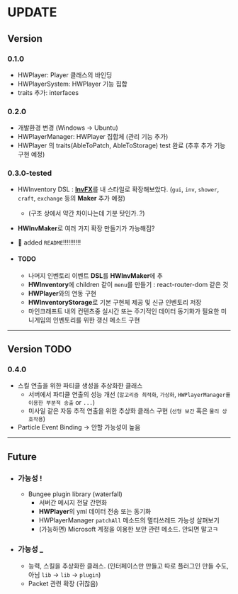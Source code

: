 # UPDATE

## Version

### 0.1.0

- HWPlayer: Player 클래스의 바인딩
- HWPlayerSystem: HWPlayer 기능 집합
- traits 추가: interfaces

### 0.2.0

- 개발환경 변경 (Windows -> Ubuntu)
- HWPlayerManager: HWPlayer 집합체 (관리 기능 추가)
- HWPlayer 의 traits(AbleToPatch, AbleToStorage) test 완료 (추후 추가 기능 구현 예정)

### 0.3.0-tested

- HWInventory DSL : [**InvFX**]를 내 스타일로 확장해보았다. (`gui`, `inv`, `shower`, `craft`, `exchange` 등의 **Maker** 추가 예정)
  - (구조 상에서 약간 차이나는데 기분 탓인가..?)
- **HWInvMaker**로 여러 가지 확장 만들기가 가능해짐?
- :closed_book: added `README`!!!!!!!!!!

- #### TODO
  - 나머지 인벤토리 이벤트 **DSL**를 **HWInvMaker**에 추
  - **HWInventory**에 children 같이 `menu`를 만들기 : react-router-dom 같은 것
  - **HWPlayer**와의 연동 구현
  - **HWInventoryStorage**로 기본 구현체 제공 및 신규 인벤토리 저장
  - 마인크래프트 내의 컨텐츠중 실시간 또는 주기적인 데이터 동기화가 필요한 미니게임의 인벤토리를 위한 갱신 메소드 구현

---

## Version TODO

### 0.4.0

- 스킬 연출을 위한 파티클 생성을 추상화한 클래스
  - 서버에서 파티클 연출의 성능 개선 (`알고리즘 최적화`, `가상화`, `HWPlayerManager를 이용한 부분적 송출` or `...`)
  - 미사일 같은 자동 추적 연출을 위한 추상화 클래스 구현 (`선형 보간` 혹은 `물리 상호작용`)
- Particle Event Binding -> 안할 가능성이 높음

---

## Future

- ### 가능성 !
  - Bungee plugin library (waterfall)
    - 서버간 메시지 전달 간편화
    - **HWPlayer**의 yml 데이터 전송 또는 동기화
    - HWPlayerManager `patchAll` 메소드의 멀티쓰레드 가능성 살펴보기
    - (가능하면) Microsoft 계정을 이용한 보안 관련 메소드. 안되면 말고ㅋ

- ### 가능성 _
  - 능력, 스킬을 추상화한 클래스. (인터페이스만 만들고 따로 플러그인 만들 수도, 아님 `lib` -> `lib` -> `plugin`)
  - Packet 관련 확장 (귀찮음)



[**InvFx**]: https://github.com/monun/invfx
